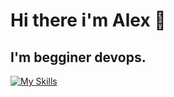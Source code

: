# Hi there i'm Alex 👋
## I'm begginer devops.
[![My Skills](https://skillicons.dev/icons?i=linux,bash,regex,nginx,docker,aws,cloudflare,mongodb,git,github,githubactions,discord)](https://skillicons.dev)
